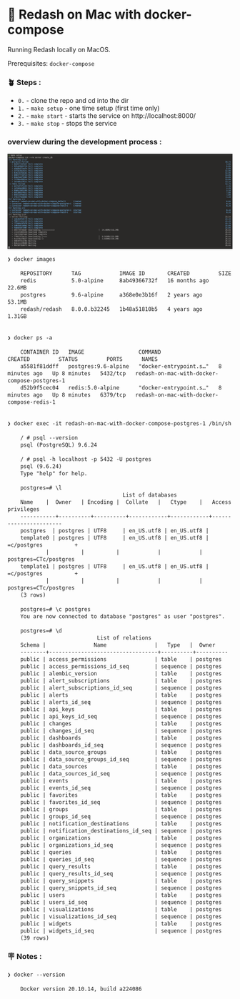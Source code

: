 # &#x1F6A9; Redash on Mac with docker-compose

Running Redash locally on MacOS.

Prerequisites: `docker-compose`

### &#x1FAB4; Steps :

- `0.` -  clone the repo and cd into the dir
- `1.` -  `make setup` - one time setup (first time only)
- `2.` -  `make start` - starts the service on http://localhost:8000/
- `3.` -  `make stop` - stops the service

### overview during the development process :

<p align="center">
    <img src="./gambar-petunjuk/ss_step_1.png" alt="ss_step" style="display: block; margin: 0 auto;">
</p>

    ❯ docker images

        REPOSITORY      TAG            IMAGE ID       CREATED         SIZE
        redis           5.0-alpine     8ab49366732f   16 months ago   22.6MB
        postgres        9.6-alpine     a368e0e3b16f   2 years ago     53.1MB
        redash/redash   8.0.0.b32245   1b48a51810b5   4 years ago     1.31GB


    ❯ docker ps -a

        CONTAINER ID   IMAGE                 COMMAND                  CREATED         STATUS         PORTS      NAMES
        a5581f81ddff   postgres:9.6-alpine   "docker-entrypoint.s…"   8 minutes ago   Up 8 minutes   5432/tcp   redash-on-mac-with-docker-compose-postgres-1
        d52b9f5cec04   redis:5.0-alpine      "docker-entrypoint.s…"   8 minutes ago   Up 8 minutes   6379/tcp   redash-on-mac-with-docker-compose-redis-1


    ❯ docker exec -it redash-on-mac-with-docker-compose-postgres-1 /bin/sh

        / # psql --version
        psql (PostgreSQL) 9.6.24

        / # psql -h localhost -p 5432 -U postgres
        psql (9.6.24)
        Type "help" for help.

        postgres=# \l
                                        List of databases
        Name    |  Owner   | Encoding |  Collate   |   Ctype    |   Access privileges   
        -----------+----------+----------+------------+------------+-----------------------
        postgres  | postgres | UTF8     | en_US.utf8 | en_US.utf8 | 
        template0 | postgres | UTF8     | en_US.utf8 | en_US.utf8 | =c/postgres          +
                |          |          |            |            | postgres=CTc/postgres
        template1 | postgres | UTF8     | en_US.utf8 | en_US.utf8 | =c/postgres          +
                |          |          |            |            | postgres=CTc/postgres
        (3 rows)

        postgres=# \c postgres 
        You are now connected to database "postgres" as user "postgres".

        postgres=# \d
                                List of relations
        Schema |               Name               |   Type   |  Owner   
        --------+----------------------------------+----------+----------
        public | access_permissions               | table    | postgres
        public | access_permissions_id_seq        | sequence | postgres
        public | alembic_version                  | table    | postgres
        public | alert_subscriptions              | table    | postgres
        public | alert_subscriptions_id_seq       | sequence | postgres
        public | alerts                           | table    | postgres
        public | alerts_id_seq                    | sequence | postgres
        public | api_keys                         | table    | postgres
        public | api_keys_id_seq                  | sequence | postgres
        public | changes                          | table    | postgres
        public | changes_id_seq                   | sequence | postgres
        public | dashboards                       | table    | postgres
        public | dashboards_id_seq                | sequence | postgres
        public | data_source_groups               | table    | postgres
        public | data_source_groups_id_seq        | sequence | postgres
        public | data_sources                     | table    | postgres
        public | data_sources_id_seq              | sequence | postgres
        public | events                           | table    | postgres
        public | events_id_seq                    | sequence | postgres
        public | favorites                        | table    | postgres
        public | favorites_id_seq                 | sequence | postgres
        public | groups                           | table    | postgres
        public | groups_id_seq                    | sequence | postgres
        public | notification_destinations        | table    | postgres
        public | notification_destinations_id_seq | sequence | postgres
        public | organizations                    | table    | postgres
        public | organizations_id_seq             | sequence | postgres
        public | queries                          | table    | postgres
        public | queries_id_seq                   | sequence | postgres
        public | query_results                    | table    | postgres
        public | query_results_id_seq             | sequence | postgres
        public | query_snippets                   | table    | postgres
        public | query_snippets_id_seq            | sequence | postgres
        public | users                            | table    | postgres
        public | users_id_seq                     | sequence | postgres
        public | visualizations                   | table    | postgres
        public | visualizations_id_seq            | sequence | postgres
        public | widgets                          | table    | postgres
        public | widgets_id_seq                   | sequence | postgres
        (39 rows)

### &#x1FAA7; Notes : 

    ❯ docker --version

        Docker version 20.10.14, build a224086